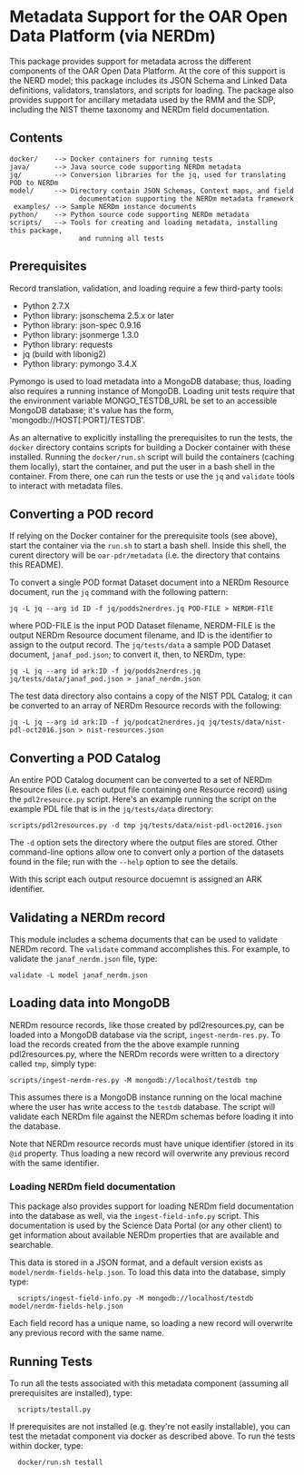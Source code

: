 # Metadata Support for the OAR Open Data Platform (via NERDm)

This package provides support for metadata across the different
components of the OAR Open Data Platform.  At the core of this support
is the NERD model; this package includes its JSON Schema and Linked
Data definitions, validators, translators, and scripts for loading.
The package also provides support for ancillary metadata used by the
RMM and the SDP, including the NIST theme taxonomy and NERDm field
documentation.  

## Contents

```
docker/    --> Docker containers for running tests
java/      --> Java source code supporting NERDm metadata
jq/        --> Conversion libraries for the jq, used for translating POD to NERDm
model/     --> Directory contain JSON Schemas, Context maps, and field 
                 documentation supporting the NERDm metadata framework
 examples/ --> Sample NERDm instance documents
python/    --> Python source code supporting NERDm metadata
scripts/   --> Tools for creating and loading metadata, installing this package,
                 and running all tests
```

## Prerequisites

Record translation, validation, and loading require a few third-party tools:

* Python 2.7.X
* Python library: jsonschema 2.5.x or later
* Python library: json-spec 0.9.16
* Python library: jsonmerge 1.3.0
* Python library: requests
* jq (build with libonig2)
* Python library: pymongo 3.4.X

Pymongo is used to load metadata into a MongoDB database; thus,
loading also requires a running instance of MongoDB.  Loading unit
tests require that the environment variable MONGO_TESTDB_URL be set to
an accessible MongoDB database; it's value has the form,
'mongodb://HOST[:PORT]/TESTDB'.

As an alternative to explicitly installing the prerequisites to run
the tests, the `docker` directory contains scripts for building a
Docker container with these installed.  Running the `docker/run.sh`
script will build the containers (caching them locally), start the
container, and put the user in a bash shell in the container.  From
there, one can run the tests or use the `jq` and `validate` tools to
interact with metadata files.

## Converting a POD record

If relying on the Docker container for the prerequisite tools (see
above), start the container via the `run.sh` to start a bash shell.
Inside this shell, the curent directory will be `oar-pdr/metadata`
(i.e. the directory that contains this README).  

To convert a single POD format Dataset document into a NERDm Resource
document, run the `jq` command with the following pattern:

```
jq -L jq --arg id ID -f jq/podds2nerdres.jq POD-FILE > NERDM-FIlE
```

where POD-FILE is the input POD Dataset filename, NERDM-FILE is the
output NERDm Resource document filename, and ID is the identifier to
assign to the output record.  The `jq/tests/data` a sample
POD Dataset document, `janaf_pod.json`; to convert it, then, to NERDm,
type:

```
jq -L jq --arg id ark:ID -f jq/podds2nerdres.jq jq/tests/data/janaf_pod.json > janaf_nerdm.json
```

The test data directory also contains a copy of the NIST PDL Catalog;
it can be converted to an array of NERDm Resource records with the
following:

```
jq -L jq --arg id ark:ID -f jq/podcat2nerdres.jq jq/tests/data/nist-pdl-oct2016.json > nist-resources.json
```

## Converting a POD Catalog

An entire POD Catalog document can be converted to a set of NERDm
Resource files (i.e. each output file containing one Resource record)
using the `pdl2resource.py` script.  Here's an example running the
script on the example PDL file that is in the `jq/tests/data` directory:

```
scripts/pdl2resources.py -d tmp jq/tests/data/nist-pdl-oct2016.json
```

The `-d` option sets the directory where the output files are stored.
Other command-line options allow one to convert only a portion of the
datasets found in the file; run with the `--help` option to see the
details.

With this script each output resource docuemnt is assigned an ARK
identifier.  

## Validating a NERDm record

This module includes a schema documents that can be used to validate
NERDm record.  The `validate` command accomplishes this.  For example,
to validate the `janaf_nerdm.json` file, type:

```
validate -L model janaf_nerdm.json
```
## Loading data into MongoDB

NERDm resource records, like those created by pdl2resources.py, can be
loaded into a MongoDB database via the script, `ingest-nerdm-res.py`.
To load the records created from the the above example running
pdl2resources.py, where the NERDm records were written to a directory
called `tmp`, simply type:

```
scripts/ingest-nerdm-res.py -M mongodb://localhost/testdb tmp
```

This assumes there is a MongoDB instance running on the local
machine where the user has write access to the `testdb` database.  The
script will validate each NERDm file against the NERDm schemas before
loading it into the database.

Note that NERDm resource records must have unique identifier (stored
in its `@id` property.  Thus loading a new record will overwrite any
previous record with the same identifier.  

### Loading NERDm field documentation

This package also provides support for loading NERDm field
documentation into the database as well, via the
`ingest-field-info.py` script.  This documentation is used by the
Science Data Portal (or any other client) to get information about
available NERDm properties that are available and searchable.

This data is stored in a JSON format, and a default version exists as
`model/nerdm-fields-help.json`.  To load this data into the database,
simply type:

```
  scripts/ingest-field-info.py -M mongodb://localhost/testdb model/nerdm-fields-help.json
```

Each field record has a unique name, so loading a new record will
overwrite any previous record with the same name.  

## Running Tests

To run all the tests associated with this metadata component (assuming
all prerequisites are installed), type:

```
  scripts/testall.py
```

If prerequisites are not installed (e.g. they're not easily
installable), you can test the metadat component via docker as
described above.  To run the tests within docker, type:

```
  docker/run.sh testall
```


